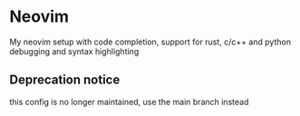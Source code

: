 # Neovim
My neovim setup with code completion, support for rust, c/c++ and python debugging and syntax highlighting

## Deprecation notice
this config is no longer maintained, use the main branch instead
